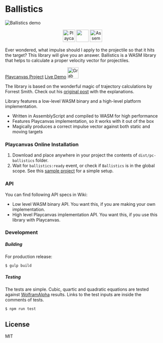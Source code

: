 
# Ballistics

![Ballistics demo](https://forum-files-playcanvas-com.s3.dualstack.eu-west-1.amazonaws.com/original/2X/9/94cfe08a35dfc5d6c09ef81ce4696bcddf3bff34.jpeg)
<p align="center">
  <a href="https://playcanvas.com" target="_blank" rel="noopener"><img height="40" src="https://image4.owler.com/logo/playcanvas_owler_20180323_222343_original.png" alt="Playcanvas logo"></a> <img src="https://i.pinimg.com/originals/97/7b/cd/977bcdeaa028f7350095fa3d5d032584.png" height="40" />
  <a href="https://assemblyscript.org" target="_blank" rel="noopener"><img width="40" src="https://avatars1.githubusercontent.com/u/28916798?s=200&v=4" alt="AssemblyScript logo"></a>
</p>

Ever wondered, what impulse should I apply to the projectile so that it hits the target? This library will give you an answer. Ballistics is a WASM library that helps to calculate a proper velocity vector for projectiles.

[Playcanvas Project](https://playcanvas.com/project/709275/overview/ballistics)
[Live Demo](https://playcanv.as/p/QOb0M5Ud/)
<a href='https://ko-fi.com/P5P61Y9F7' target='_blank'><img height='36' style='border:0px;height:36px;' src='https://cdn.ko-fi.com/cdn/kofi2.png?v=2' border='0' alt='Grab Me a Coffee at ko-fi.com' /></a>

The library is based on the wonderful magic of trajectory calculations by Forrest Smith. Check out his [original post](https://www.forrestthewoods.com/blog/solving_ballistic_trajectories/) with the explanations.

Library features a low-level WASM binary and a high-level platform implementation.

  - Written in AssemblyScript and compiled to WASM for high performance
  - Features Playcanvas implementation, so it works with it out of the box
  - Magically produces a correct impulse vector against both static and moving targets

### Playcanvas Online Installation

1. Download and place anywhere in your project the contents of `dist/pc-ballistics` folder.
2. Wait for `ballistics:ready` event, or check if `Ballistics` is in the global scope.
See this [sample project](https://playcanvas.com/project/709275/overview/ballistics) for a simple setup.

### API
You can find following API specs in Wiki:
- Low level WASM binary API. You want this, if you are making your own implementation.
- High level Playcanvas implementation API. You want this, if you use this library with Playcanvas.

### Development

##### Building
For production release:
```sh
$ gulp build
```
##### Testing
The tests are simple. Cubic, quartic and quadratic equations are tested against [WolframAlpha](https://www.wolframalpha.com/) results. Links to the test inputs are inside the comments of tests.
```sh
$ npm run test
```

License
----

MIT
